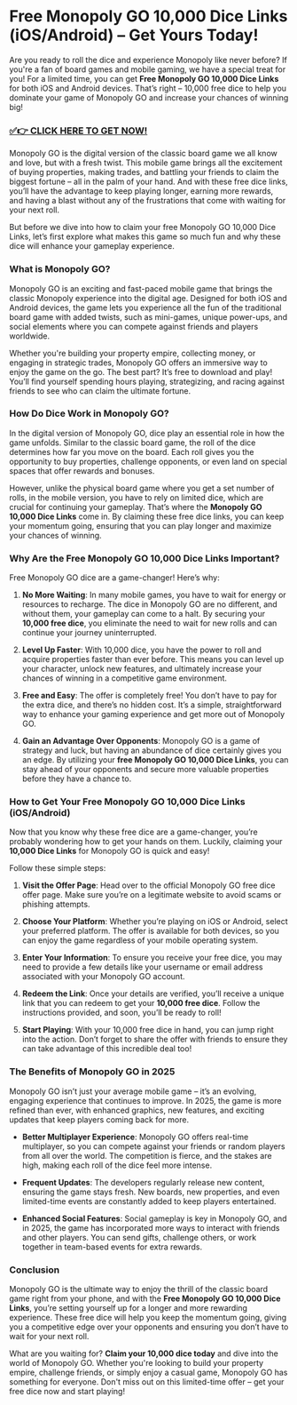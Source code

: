 # Free Monopoly GO 10,000 Dice Links (iOS/Android) – Get Yours Today!

Are you ready to roll the dice and experience Monopoly like never before? If you're a fan of board games and mobile gaming, we have a special treat for you! For a limited time, you can get **Free Monopoly GO 10,000 Dice Links** for both iOS and Android devices. That’s right – 10,000 free dice to help you dominate your game of Monopoly GO and increase your chances of winning big!

### [✅👉 CLICK HERE TO GET NOW!](https://freerewards.xyz/monopoly/go/)

Monopoly GO is the digital version of the classic board game we all know and love, but with a fresh twist. This mobile game brings all the excitement of buying properties, making trades, and battling your friends to claim the biggest fortune – all in the palm of your hand. And with these free dice links, you’ll have the advantage to keep playing longer, earning more rewards, and having a blast without any of the frustrations that come with waiting for your next roll.

But before we dive into how to claim your free Monopoly GO 10,000 Dice Links, let’s first explore what makes this game so much fun and why these dice will enhance your gameplay experience.

### What is Monopoly GO?

Monopoly GO is an exciting and fast-paced mobile game that brings the classic Monopoly experience into the digital age. Designed for both iOS and Android devices, the game lets you experience all the fun of the traditional board game with added twists, such as mini-games, unique power-ups, and social elements where you can compete against friends and players worldwide.

Whether you're building your property empire, collecting money, or engaging in strategic trades, Monopoly GO offers an immersive way to enjoy the game on the go. The best part? It’s free to download and play! You’ll find yourself spending hours playing, strategizing, and racing against friends to see who can claim the ultimate fortune.

### How Do Dice Work in Monopoly GO?

In the digital version of Monopoly GO, dice play an essential role in how the game unfolds. Similar to the classic board game, the roll of the dice determines how far you move on the board. Each roll gives you the opportunity to buy properties, challenge opponents, or even land on special spaces that offer rewards and bonuses.

However, unlike the physical board game where you get a set number of rolls, in the mobile version, you have to rely on limited dice, which are crucial for continuing your gameplay. That’s where the **Monopoly GO 10,000 Dice Links** come in. By claiming these free dice links, you can keep your momentum going, ensuring that you can play longer and maximize your chances of winning.

### Why Are the Free Monopoly GO 10,000 Dice Links Important?

Free Monopoly GO dice are a game-changer! Here’s why:

1. **No More Waiting**: In many mobile games, you have to wait for energy or resources to recharge. The dice in Monopoly GO are no different, and without them, your gameplay can come to a halt. By securing your **10,000 free dice**, you eliminate the need to wait for new rolls and can continue your journey uninterrupted.

2. **Level Up Faster**: With 10,000 dice, you have the power to roll and acquire properties faster than ever before. This means you can level up your character, unlock new features, and ultimately increase your chances of winning in a competitive game environment.

3. **Free and Easy**: The offer is completely free! You don’t have to pay for the extra dice, and there’s no hidden cost. It’s a simple, straightforward way to enhance your gaming experience and get more out of Monopoly GO.

4. **Gain an Advantage Over Opponents**: Monopoly GO is a game of strategy and luck, but having an abundance of dice certainly gives you an edge. By utilizing your **free Monopoly GO 10,000 Dice Links**, you can stay ahead of your opponents and secure more valuable properties before they have a chance to.

### How to Get Your Free Monopoly GO 10,000 Dice Links (iOS/Android)

Now that you know why these free dice are a game-changer, you’re probably wondering how to get your hands on them. Luckily, claiming your **10,000 Dice Links** for Monopoly GO is quick and easy!

Follow these simple steps:

1. **Visit the Offer Page**: Head over to the official Monopoly GO free dice offer page. Make sure you’re on a legitimate website to avoid scams or phishing attempts.

2. **Choose Your Platform**: Whether you’re playing on iOS or Android, select your preferred platform. The offer is available for both devices, so you can enjoy the game regardless of your mobile operating system.

3. **Enter Your Information**: To ensure you receive your free dice, you may need to provide a few details like your username or email address associated with your Monopoly GO account.

4. **Redeem the Link**: Once your details are verified, you’ll receive a unique link that you can redeem to get your **10,000 free dice**. Follow the instructions provided, and soon, you’ll be ready to roll!

5. **Start Playing**: With your 10,000 free dice in hand, you can jump right into the action. Don’t forget to share the offer with friends to ensure they can take advantage of this incredible deal too!

### The Benefits of Monopoly GO in 2025

Monopoly GO isn’t just your average mobile game – it’s an evolving, engaging experience that continues to improve. In 2025, the game is more refined than ever, with enhanced graphics, new features, and exciting updates that keep players coming back for more.

- **Better Multiplayer Experience**: Monopoly GO offers real-time multiplayer, so you can compete against your friends or random players from all over the world. The competition is fierce, and the stakes are high, making each roll of the dice feel more intense.
  
- **Frequent Updates**: The developers regularly release new content, ensuring the game stays fresh. New boards, new properties, and even limited-time events are constantly added to keep players entertained.

- **Enhanced Social Features**: Social gameplay is key in Monopoly GO, and in 2025, the game has incorporated more ways to interact with friends and other players. You can send gifts, challenge others, or work together in team-based events for extra rewards.

### Conclusion

Monopoly GO is the ultimate way to enjoy the thrill of the classic board game right from your phone, and with the **Free Monopoly GO 10,000 Dice Links**, you’re setting yourself up for a longer and more rewarding experience. These free dice will help you keep the momentum going, giving you a competitive edge over your opponents and ensuring you don’t have to wait for your next roll. 

What are you waiting for? **Claim your 10,000 dice today** and dive into the world of Monopoly GO. Whether you're looking to build your property empire, challenge friends, or simply enjoy a casual game, Monopoly GO has something for everyone. Don't miss out on this limited-time offer – get your free dice now and start playing!
